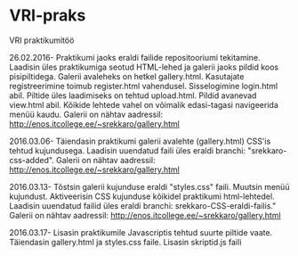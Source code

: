 # VRI-praks
VRI praktikumitöö

26.02.2016- Praktikumi jaoks eraldi failide repositooriumi tekitamine. Laadisin üles praktikumiga seotud HTML-lehed ja galerii jaoks pildid koos pisipiltidega. Galerii avaleheks on hetkel gallery.html. Kasutajate registreerimine toimub register.html vahendusel. Sisselogimine login.html abil. Piltide üles laadimiseks on tehtud upload.html. Pildid avanevad view.html abil. Kõikide lehtede vahel on võimalik edasi-tagasi navigeerida menüü kaudu.
Galerii on nähtav aadressil: http://enos.itcollege.ee/~srekkaro/gallery.html

2016.03.06- Täiendasin praktikumi galerii avalehte (gallery.html) CSS'is tehtud kujundusega. Laadisin uuendatud faili üles eraldi branchi: "srekkaro-css-added". Galerii on nähtav aadressil:  http://enos.itcollege.ee/~srekkaro/gallery.html

2016.03.13- Tõstsin galerii kujunduse eraldi "styles.css" faili. Muutsin menüü kujundust. Aktiveerisin CSS kujunduse kõikidel praktikumi html-lehtedel. Laadisin uuendatud failid üles eraldi branchi: srekkaro-CSS-eraldi-failis." Galerii on nähtav aadressil: http://enos.itcollege.ee/~srekkaro/gallery.html

2016.03.17- Lisasin praktikumile Javascriptis tehtud suurte piltide vaate. Täiendasin gallery.html ja styles.css faile. Lisasin skriptid.js faili
